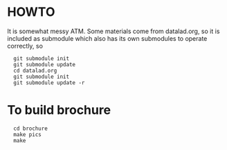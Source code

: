 # HOWTO

It is somewhat messy ATM.  Some materials come from datalad.org, so it is
included as submodule which also has its own submodules to operate correctly,
so

      git submodule init
      git submodule update
      cd datalad.org
      git submodule init
      git submodule update -r

# To build brochure

      cd brochure
	  make pics
	  make
